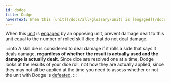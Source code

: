 ```yaml
---
id: dodge
title: Dodge
hoverText: When this [unit](/docs/all/glossary/unit) is [engaged](/docs/all/glossary/engage) by an opposing unit, prevent damage dealt to this unit equal to the number of rolled skill dice that do not deal damage.
---
```


When this [unit](/docs/all/glossary/unit) is [engaged](/docs/all/glossary/engage) by an opposing unit, prevent damage dealt to this unit equal to the number of rolled skill dice that do not deal damage.

:::info
A skill die is considered to deal damage if it rolls a side that says it deals damage, **regardless of whether the result is actually used and the damage is actually dealt**. Since dice are resolved one at a time, Dodge looks at the results of your dice roll, not how they are actually applied, since they may not all be applied at the time you need to assess whether or not the unit with Dodge is [defeated](/docs/all/glossary/defeated).
:::
